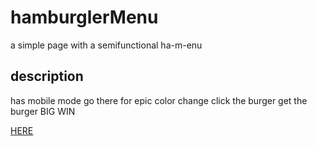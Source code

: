 # hamburglerMenu
a simple page with a semifunctional ha-m-enu
## description
has mobile mode
go there for epic color change
click the burger get the burger
BIG WIN

[HERE](https://fredrikmalmborg.github.io/hamburglerMenu/.) 
